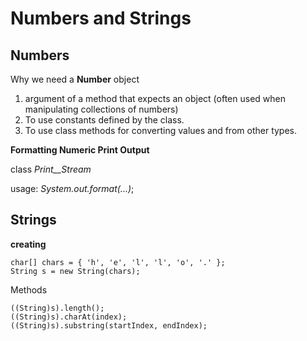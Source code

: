 # Numbers and Strings

## Numbers
Why we need a **Number** object
1. argument of a method that expects an object (often used when manipulating collections of numbers)
2. To use constants defined by the class.
3. To use class methods for converting values and from other types.

**Formatting Numeric Print Output**

class _Print__Stream_

usage: _System.out.format(...)_;

## Strings
**creating**
```
char[] chars = { 'h', 'e', 'l', 'l', 'o', '.' };
String s = new String(chars);
```
Methods
```
((String)s).length();
((String)s).charAt(index);
((String)s).substring(startIndex, endIndex);
```